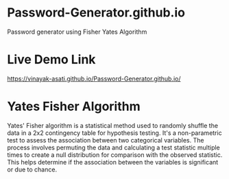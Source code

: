 # Password-Generator.github.io
Password generator using Fisher Yates Algorithm
# Live Demo Link
https://vinayak-asati.github.io/Password-Generator.github.io/
# Yates Fisher Algorithm
Yates' Fisher algorithm is a statistical method used to randomly shuffle the data in a 2x2 contingency table for hypothesis testing. It's a non-parametric test to assess the association between two categorical variables. The process involves permuting the data and calculating a test statistic multiple times to create a null distribution for comparison with the observed statistic. This helps determine if the association between the variables is significant or due to chance.
